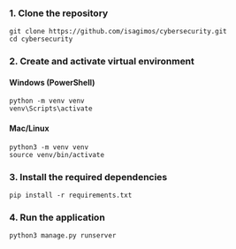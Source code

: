 ### 1. Clone the repository


```
git clone https://github.com/isagimos/cybersecurity.git
cd cybersecurity
```

### 2. Create and activate virtual environment

#### Windows (PowerShell)

```
python -m venv venv
venv\Scripts\activate
```


#### Mac/Linux

```
python3 -m venv venv
source venv/bin/activate
```

### 3. Install the required dependencies

```
pip install -r requirements.txt
```


### 4. Run the application

```
python3 manage.py runserver
```
